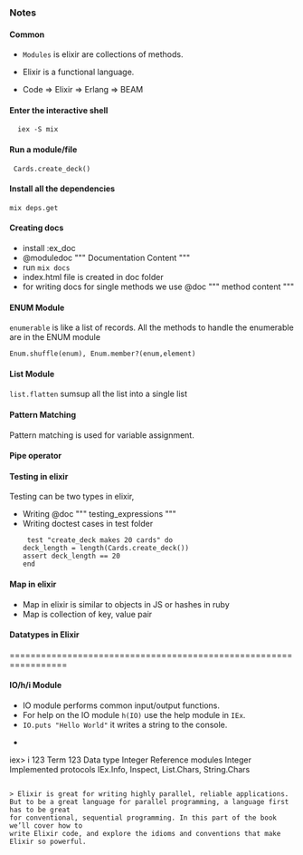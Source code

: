 ### Notes

#### Common

- `Modules` is elixir are collections of methods.

- Elixir is a functional language.

- Code => Elixir => Erlang => BEAM

#### Enter the interactive shell

```
  iex -S mix
```

#### Run a module/file

```
 Cards.create_deck()
```

#### Install all the dependencies

```
mix deps.get
```

#### Creating docs

- install :ex_doc
- @moduledoc """
  Documentation Content
  """
- run `mix docs`
- index.html file is created in doc folder
- for writing docs for single methods we use @doc """ method content """ 

#### ENUM Module

`enumerable` is like a list of records.
All the methods to handle the enumerable are in the ENUM module

```
Enum.shuffle(enum), Enum.member?(enum,element)
```

#### List Module

`list.flatten` sumsup all the list into a single list

#### Pattern Matching

Pattern matching is used for variable assignment.

#### Pipe operator

#### Testing in elixir

Testing can be two types in elixir,

- Writing @doc """ testing_expressions """
- Writing doctest cases in test folder
  ```
   test "create_deck makes 20 cards" do
  deck_length = length(Cards.create_deck())
  assert deck_length == 20
  end
  ```

#### Map in elixir

- Map in elixir is similar to objects in JS or hashes in ruby
- Map is collection of key, value pair


#### Datatypes in Elixir


=================================================================

#### IO/h/i Module

- IO module performs common input/output functions.
- For help on the IO module `h(IO)` use the help module in `IEx`.
- `IO.puts "Hello World"` it writes a string to the console.
- ``` 
iex> i 123
Term
  123
Data type
  Integer
Reference modules
  Integer
Implemented protocols
  IEx.Info, Inspect, List.Chars, String.Chars
```

> Elixir is great for writing highly parallel, reliable applications.
But to be a great language for parallel programming, a language first has to be great
for conventional, sequential programming. In this part of the book we’ll cover how to
write Elixir code, and explore the idioms and conventions that make Elixir so powerful.